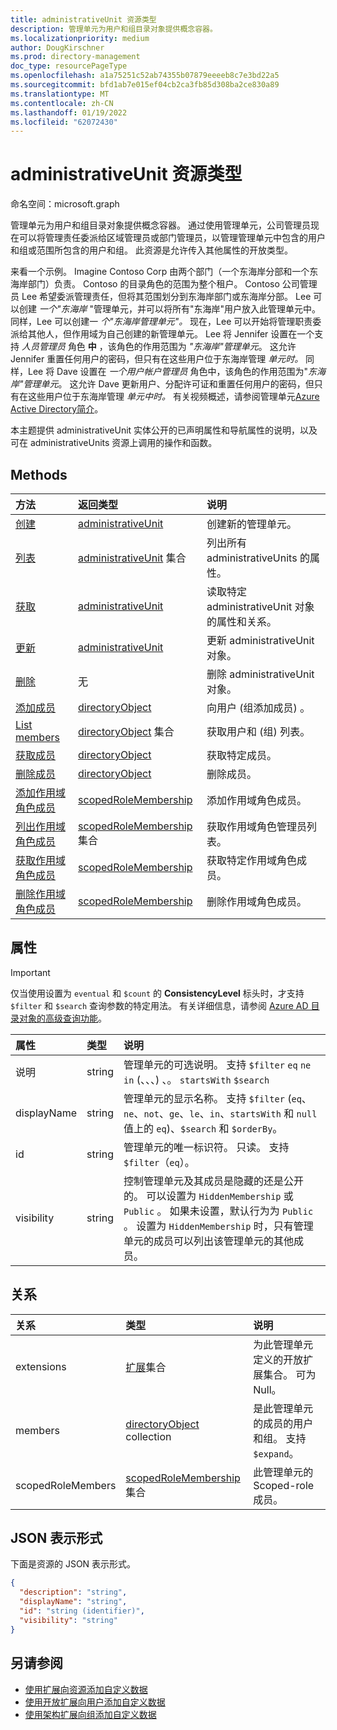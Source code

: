 ```yaml
---
title: administrativeUnit 资源类型
description: 管理单元为用户和组目录对象提供概念容器。
ms.localizationpriority: medium
author: DougKirschner
ms.prod: directory-management
doc_type: resourcePageType
ms.openlocfilehash: a1a75251c52ab74355b07879eeeeb8c7e3bd22a5
ms.sourcegitcommit: bfd1ab7e015ef04cb2ca3fb85d308ba2ce830a89
ms.translationtype: MT
ms.contentlocale: zh-CN
ms.lasthandoff: 01/19/2022
ms.locfileid: "62072430"
---
```

# <a name="administrativeunit-resource-type"></a>administrativeUnit 资源类型

命名空间：microsoft.graph

管理单元为用户和组目录对象提供概念容器。 通过使用管理单元，公司管理员现在可以将管理责任委派给区域管理员或部门管理员，以管理管理单元中包含的用户和组或范围所包含的用户和组。 此资源是允许传入其他属性的开放类型。

来看一个示例。 Imagine Contoso Corp 由两个部门（一个东海岸分部和一个东海岸部门）负责。 Contoso 的目录角色的范围为整个租户。 Contoso 公司管理员 Lee 希望委派管理责任，但将其范围划分到东海岸部门或东海岸分部。  Lee 可以创建 *一个"东海岸* "管理单元，并可以将所有"东海岸"用户放入此管理单元中。  同样，Lee 可以创建一 *个"东海岸管理单元"。*  现在，Lee 可以开始将管理职责委派给其他人，但作用域为自己创建的新管理单元。 Lee 将 Jennifer 设置在一个支持 *人员管理员* 角色 **中** ，该角色的作用范围为 *"东海岸"管理单元*。  这允许 Jennifer 重置任何用户的密码，但只有在这些用户位于东海岸管理 *单元时。*  同样，Lee 将 Dave 设置在 *一个用户帐户管理员* 角色中，该角色的作用范围为"*东海岸"管理单元*。   这允许 Dave 更新用户、分配许可证和重置任何用户的密码，但只有在这些用户位于东海岸管理 *单元中时。* 有关视频概述，请参阅管理单元[Azure Active Directory简介](https://channel9.msdn.com/Series/Windows-Azure-Active-Directory/Introduction-to-Azure-Active-Directory-Administrative-Units)。


本主题提供 administrativeUnit 实体公开的已声明属性和导航属性的说明，以及可在 administrativeUnits 资源上调用的操作和函数。


## <a name="methods"></a>Methods

| 方法   | 返回类型 | 说明 |
|:---------------|:--------|:----------|
|[创建](../api/administrativeunit-post-administrativeunits.md) | [administrativeUnit](administrativeunit.md) | 创建新的管理单元。|
|[列表](../api/administrativeunit-list.md) | [administrativeUnit](administrativeunit.md) 集合 |列出所有 administrativeUnits 的属性。|
|[获取](../api/administrativeunit-get.md) | [administrativeUnit](administrativeunit.md) |读取特定 administrativeUnit 对象的属性和关系。|
|[更新](../api/administrativeunit-update.md) | [administrativeUnit](administrativeunit.md)    |更新 administrativeUnit 对象。 |
|[删除](../api/administrativeunit-delete.md) | 无 |删除 administrativeUnit 对象。 |
|[添加成员](../api/administrativeunit-post-members.md) |[directoryObject](directoryobject.md)| 向用户 (组添加成员) 。|
|[List members](../api/administrativeunit-list-members.md) |[directoryObject](directoryobject.md) 集合| 获取用户和 (组) 列表。|
|[获取成员](../api/administrativeunit-get-members.md) |[directoryObject](directoryobject.md)| 获取特定成员。|
|[删除成员](../api/administrativeunit-delete-members.md) |[directoryObject](directoryobject.md)| 删除成员。|
|[添加作用域角色成员](../api/administrativeunit-post-scopedrolemembers.md) |[scopedRoleMembership](scopedrolemembership.md)| 添加作用域角色成员。|
|[列出作用域角色成员](../api/administrativeunit-list-scopedrolemembers.md) |[scopedRoleMembership](scopedrolemembership.md) 集合| 获取作用域角色管理员列表。|
|[获取作用域角色成员](../api/administrativeunit-get-scopedrolemembers.md) |[scopedRoleMembership](scopedrolemembership.md)| 获取特定作用域角色成员。|
|[删除作用域角色成员](../api/administrativeunit-delete-scopedrolemembers.md) |[scopedRoleMembership](scopedrolemembership.md)| 删除作用域角色成员。|

## <a name="properties"></a>属性

> [!IMPORTANT]
> 仅当使用设置为 `eventual` 和 `$count` 的 **ConsistencyLevel** 标头时，才支持 `$filter` 和 `$search` 查询参数的特定用法。 有关详细信息，请参阅 [Azure AD 目录对象的高级查询功能](/graph/aad-advanced-queries#administrative-unit-properties)。

| 属性     | 类型   |说明|
|:---------------|:--------|:----------|
|说明|string|管理单元的可选说明。 支持 `$filter` `eq` `ne` `in` (、、、) 、。 `startsWith` `$search`|
|displayName|string|管理单元的显示名称。 支持 `$filter` (`eq`、`ne`、`not`、`ge`、`le`、`in`、`startsWith` 和 `null` 值上的 `eq`)、`$search` 和 `$orderBy`。|
|id|string|管理单元的唯一标识符。 只读。 支持 `$filter`（`eq`）。|
|visibility|string|控制管理单元及其成员是隐藏的还是公开的。 可以设置为 `HiddenMembership` 或 `Public` 。 如果未设置，默认行为为 `Public` 。 设置为 `HiddenMembership` 时，只有管理单元的成员可以列出该管理单元的其他成员。|

## <a name="relationships"></a>关系
| 关系 | 类型   |说明|
|:---------------|:--------|:----------|
|extensions|[扩展](extension.md)集合|为此管理单元定义的开放扩展集合。 可为 Null。|
|members|[directoryObject](directoryobject.md) collection|是此管理单元的成员的用户和组。 支持 `$expand`。|
|scopedRoleMembers|[scopedRoleMembership](scopedrolemembership.md) 集合| 此管理单元的 Scoped-role 成员。 |

## <a name="json-representation"></a>JSON 表示形式

下面是资源的 JSON 表示形式。

<!-- {
  "blockType": "resource",
  "keyProperty": "id",
  "optionalProperties": [

  ],
  "@odata.type": "microsoft.graph.administrativeUnit"
}-->

```json
{
  "description": "string",
  "displayName": "string",
  "id": "string (identifier)",
  "visibility": "string"
}

```


## <a name="see-also"></a>另请参阅

- [使用扩展向资源添加自定义数据](/graph/extensibility-overview)
- [使用开放扩展向用户添加自定义数据](/graph/extensibility-open-users)
- [使用架构扩展向组添加自定义数据](/graph/extensibility-schema-groups)


<!-- uuid: 8fcb5dbc-d5aa-4681-8e31-b001d5168d79
2015-10-25 14:57:30 UTC -->
<!--
{
  "type": "#page.annotation",
  "description": "administrativeUnit resource",
  "keywords": "",
  "section": "documentation",
  "tocPath": "",
  "suppressions": []
}
-->
